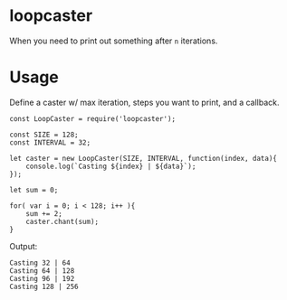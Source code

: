 # loopcaster
When you need to print out something after `n` iterations.

# Usage
Define a caster w/ max iteration, steps you want to print, and a callback.

```
const LoopCaster = require('loopcaster');

const SIZE = 128;
const INTERVAL = 32;

let caster = new LoopCaster(SIZE, INTERVAL, function(index, data){
    console.log(`Casting ${index} | ${data}`);
});

let sum = 0;

for( var i = 0; i < 128; i++ ){
    sum += 2;
    caster.chant(sum);
}
```

Output:

```
Casting 32 | 64
Casting 64 | 128
Casting 96 | 192
Casting 128 | 256
```